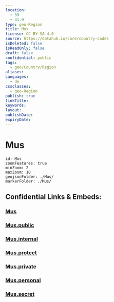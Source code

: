 ```yaml
---
location:
  - 39
  - 41.9
type: geo-Region
title: Mus
license: CC BY-SA 4.0
source: https://datahub.io/core/country-codes
isDeleted: false
isReadOnly: false
draft: false
confidential: public
tags:
  - geo/Country/Region
aliases:
Languages:
  - de
cssclasses:
  - geo-Region
publish: true
linkTitle:
keywords:
layout:
publishDate:
expiryDate:
---
```


# Mus

```leaflet
id: Mus
zoomFeatures: true 
minZoom: 2 
maxZoom: 18
geojsonFolder: ./Mus/
markerFolder: ./Mus/
```


## Confidential Links & Embeds: 

### [Mus](/_Standards/Earth/Continent/Europe/Europe~East/Turkey/Provinces~Turkey/Mus.md) 

### [Mus.public](/_public/Earth/Continent/Europe/Europe~East/Turkey/Provinces~Turkey/Mus.public.md) 

### [Mus.internal](/_internal/Earth/Continent/Europe/Europe~East/Turkey/Provinces~Turkey/Mus.internal.md) 

### [Mus.protect](/_protect/Earth/Continent/Europe/Europe~East/Turkey/Provinces~Turkey/Mus.protect.md) 

### [Mus.private](/_private/Earth/Continent/Europe/Europe~East/Turkey/Provinces~Turkey/Mus.private.md) 

### [Mus.personal](/_personal/Earth/Continent/Europe/Europe~East/Turkey/Provinces~Turkey/Mus.personal.md) 

### [Mus.secret](/_secret/Earth/Continent/Europe/Europe~East/Turkey/Provinces~Turkey/Mus.secret.md)

